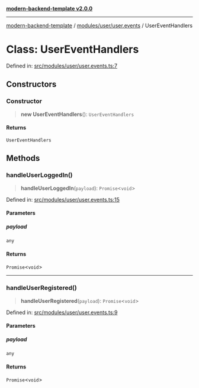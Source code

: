 [**modern-backend-template v2.0.0**](../../../../README.md)

***

[modern-backend-template](../../../../modules.md) / [modules/user/user.events](../README.md) / UserEventHandlers

# Class: UserEventHandlers

Defined in: [src/modules/user/user.events.ts:7](https://github.com/maemreyo/saas-4cus-nodejs/blob/1a77de11cd6eaefe66c31c7f5de281673fc25ce5/src/modules/user/user.events.ts#L7)

## Constructors

### Constructor

> **new UserEventHandlers**(): `UserEventHandlers`

#### Returns

`UserEventHandlers`

## Methods

### handleUserLoggedIn()

> **handleUserLoggedIn**(`payload`): `Promise`\<`void`\>

Defined in: [src/modules/user/user.events.ts:15](https://github.com/maemreyo/saas-4cus-nodejs/blob/1a77de11cd6eaefe66c31c7f5de281673fc25ce5/src/modules/user/user.events.ts#L15)

#### Parameters

##### payload

`any`

#### Returns

`Promise`\<`void`\>

***

### handleUserRegistered()

> **handleUserRegistered**(`payload`): `Promise`\<`void`\>

Defined in: [src/modules/user/user.events.ts:9](https://github.com/maemreyo/saas-4cus-nodejs/blob/1a77de11cd6eaefe66c31c7f5de281673fc25ce5/src/modules/user/user.events.ts#L9)

#### Parameters

##### payload

`any`

#### Returns

`Promise`\<`void`\>
